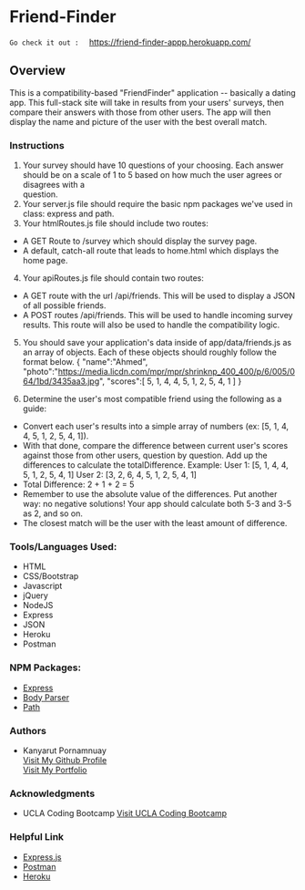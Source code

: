 # Friend-Finder
`Go check it out :  `   https://friend-finder-appp.herokuapp.com/
## Overview
This is a compatibility-based "FriendFinder" application -- basically a dating app. This full-stack site will take in results from your users' surveys, then compare their answers with those from other users. The app will then display the name and picture of the user with the best overall match. 



### Instructions

1. Your survey should have 10 questions of your choosing. Each answer should be on a scale of 1 to 5 based on how much the user agrees or disagrees with a    
   question.
2. Your server.js file should require the basic npm packages we've used in class: express and path.
3. Your htmlRoutes.js file should include two routes:
 - A GET Route to /survey which should display the survey page.
 - A default, catch-all route that leads to home.html which displays the home page.

4. Your apiRoutes.js file should contain two routes:
 - A GET route with the url /api/friends. This will be used to display a JSON of all possible friends.
 - A POST routes /api/friends. This will be used to handle incoming survey results. This route will also be used to handle the compatibility logic.

5. You should save your application's data inside of app/data/friends.js as an array of objects. Each of these objects should roughly follow the format below.
  {
  "name":"Ahmed",
  "photo":"https://media.licdn.com/mpr/mpr/shrinknp_400_400/p/6/005/064/1bd/3435aa3.jpg",
  "scores":[
      5,
      1,
      4,
      4,
      5,
      1,
      2,
      5,
      4,
      1
    ]
}

6. Determine the user's most compatible friend using the following as a guide:
- Convert each user's results into a simple array of numbers (ex: [5, 1, 4, 4, 5, 1, 2, 5, 4, 1]).
- With that done, compare the difference between current user's scores against those from other users, question by question. Add up the differences to calculate   the totalDifference.
Example:
User 1: [5, 1, 4, 4, 5, 1, 2, 5, 4, 1]
User 2: [3, 2, 6, 4, 5, 1, 2, 5, 4, 1]
- Total Difference: 2 + 1 + 2 = 5
- Remember to use the absolute value of the differences. Put another way: no negative solutions! Your app should calculate both 5-3 and 3-5 as 2, and so on.
- The closest match will be the user with the least amount of difference.


### Tools/Languages Used:
 - HTML
 - CSS/Bootstrap
 - Javascript
 - jQuery
 - NodeJS
 - Express
 - JSON
 - Heroku
 - Postman

### NPM Packages:
- <a href="https://www.npmjs.com/package/express">Express</a>
- <a href="https://www.npmjs.com/package/body-parser">Body Parser</a>
- <a target="_blank" rel="nofollow" href="https://www.npmjs.com/package/path">Path</a>

### Authors
  - Kanyarut Pornamnuay
  <br><a target="_blank" rel="nofollow" href="https://github.com/benbaba2525">Visit My Github Profile</a>
  <br><a target="_blank" rel="nofollow" href="https://benbaba2525.github.io/My-Portfolio/">Visit My Portfolio</a>


### Acknowledgments
  - UCLA Coding Bootcamp   <a target="_blank" rel="nofollow" href="https://bootcamp.uclaextension.edu/coding/">Visit UCLA Coding Bootcamp</a>

### Helpful Link

  - <a target="_blank" rel="nofollow" href="https://expressjs.com/">Express.js</a>
  - <a target="_blank" rel="nofollow" href="https://www.postman.com/">Postman</a>
  - <a target="_blank" rel="nofollow" href="https://devcenter.heroku.com/articles/getting-started-with-nodejs#set-up">Heroku</a>

